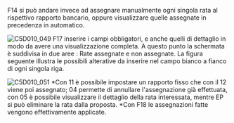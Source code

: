 F14 si può andare invece ad assegnare manualmente ogni singola rata al rispettivo rapporto bancario, oppure visualizzare quelle assegnate in precedenza in automatico.

![C5D010_049](http://localhost:3000/immagini/MBDOC_OGG-P_C5RR12P2/C5D010_049.png)
F17 inserire i campi obbligatori, e anche quelli di dettaglio in modo da avere una visualizzazione completa.
A questo punto la schermata è suddivisa in due aree :  Rate assegnate e non assegnate.
La figura seguente illustra le possibili alterative da inserire nel campo bianco a fianco di ogni singola riga.

![C5D010_051](http://localhost:3000/immagini/MBDOC_OGG-P_C5RR12P2/C5D010_051.png)
\*Con 11 è possibile impostare un rapporto fisso che con il 12 viene poi assegnato; 04 permette di annullare l'assegnazione già effettuata, con 05 è possibile visualizzare il dettaglio della rata interessata, mentre EP si può eliminare la rata dalla proposta.
\*Con F18 le assegnazioni fatte vengono effettivamente applicate.




